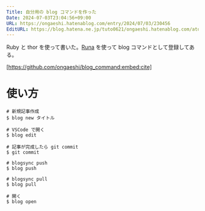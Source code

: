 ```yaml
---
Title: 自分用の blog コマンドを作った
Date: 2024-07-03T23:04:56+09:00
URL: https://ongaeshi.hatenablog.com/entry/2024/07/03/230456
EditURL: https://blog.hatena.ne.jp/tuto0621/ongaeshi.hatenablog.com/atom/entry/6801883189119247080
---
```


Ruby と thor を使って書いた。[Runa](https://ongaeshi.hatenablog.com/entry/2023/07/23/113420) を使って blog コマンドとして登録してある。

[https://github.com/ongaeshi/blog_command:embed:cite]

# 使い方

```
# 新規記事作成
$ blog new タイトル

# VSCode で開く
$ blog edit

# 記事が完成したら git commit
$ git commit

# blogsync push
$ blog push

# blogsync pull
$ blog pull

# 開く
$ blog open
```
